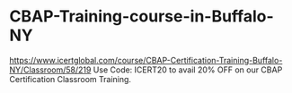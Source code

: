 # CBAP-Training-course-in-Buffalo-NY
https://www.icertglobal.com/course/CBAP-Certification-Training-Buffalo-NY/Classroom/58/219      Use Code: ICERT20 to avail 20% OFF on our CBAP Certification Classroom Training.
